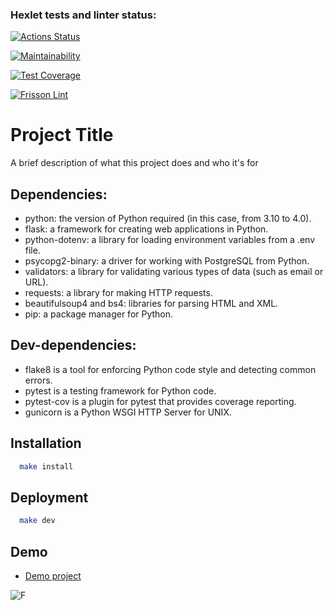 ### Hexlet tests and linter status:
[![Actions Status](https://github.com/FrissonFrisson/python-project-83/actions/workflows/hexlet-check.yml/badge.svg)](https://github.com/FrissonFrisson/python-project-83/actions)

[![Maintainability](https://api.codeclimate.com/v1/badges/1a1d2aebc7c649f916d6/maintainability)](https://codeclimate.com/github/FrissonFrisson/python-project-83/maintainability)

[![Test Coverage](https://api.codeclimate.com/v1/badges/1a1d2aebc7c649f916d6/test_coverage)](https://codeclimate.com/github/FrissonFrisson/python-project-83/test_coverage)

[![Frisson Lint](https://github.com/FrissonFrisson/python-project-83/actions/workflows/check_lint.yml/badge.svg)](https://github.com/FrissonFrisson/python-project-83/actions/workflows/check_lint.yml)



# Project Title

A brief description of what this project does and who it's for


## Dependencies:

- python: the version of Python required (in this case, from 3.10 to 4.0).
- flask: a framework for creating web applications in Python.
- python-dotenv: a library for loading environment variables from a .env file.
- psycopg2-binary: a driver for working with PostgreSQL from Python.
- validators: a library for validating various types of data (such as email or URL).
- requests: a library for making HTTP requests.
- beautifulsoup4 and bs4: libraries for parsing HTML and XML.
- pip: a package manager for Python.

## Dev-dependencies:
- flake8 is a tool for enforcing Python code style and detecting common errors.
- pytest is a testing framework for Python code.
- pytest-cov is a plugin for pytest that provides coverage reporting.
- gunicorn is a Python WSGI HTTP Server for UNIX.



## Installation

```bash
  make install
```
    
## Deployment

```bash
  make dev
```





## Demo

 - [Demo project](https://test-4izv.onrender.com/urls)

 ![F](https://github.com/FrissonFrisson/python-project-83/demo.gif)